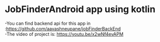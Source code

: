 # JobFinderAndroid app using kotlin 
-You can find backend api for this app in :https://github.com/aavashneupane/jobFinderBackEnd \
-The video of project is: https://youtu.be/x2wNf4evAPM 
